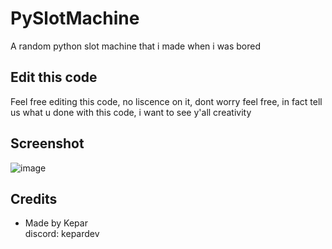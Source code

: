 # PySlotMachine
A random python slot machine that i made when i was bored

## Edit this code
Feel free editing this code, no liscence on it, dont worry feel free, in fact tell us what u done with this code, i want to see y'all creativity

## Screenshot
![image](https://github.com/Kolhax/PySlotMachine/assets/92904192/a14f7c78-e8dd-4b29-8b86-cb71c0b6e67e)
## Credits
- Made by Kepar </br>
discord: kepardev
